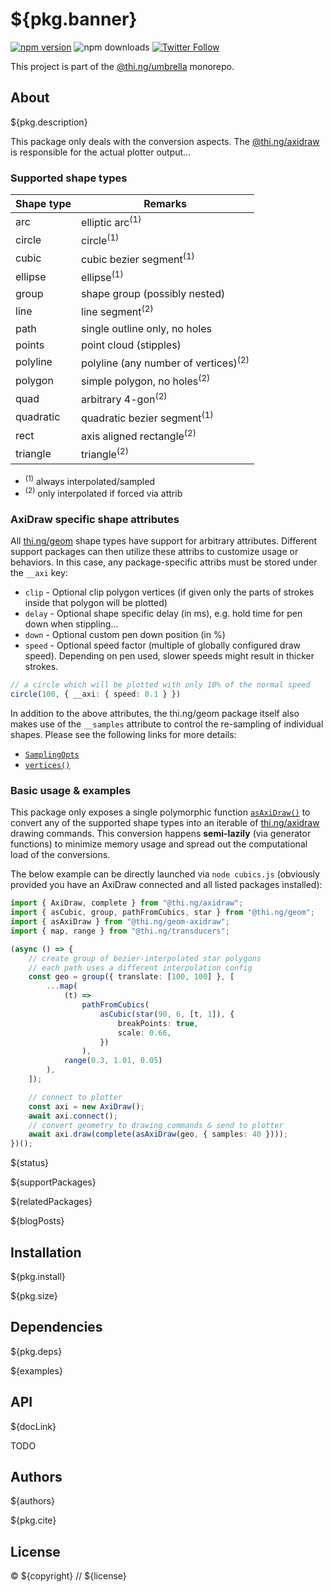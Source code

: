# ${pkg.banner}

[![npm version](https://img.shields.io/npm/v/${pkg.name}.svg)](https://www.npmjs.com/package/${pkg.name})
![npm downloads](https://img.shields.io/npm/dm/${pkg.name}.svg)
[![Twitter Follow](https://img.shields.io/twitter/follow/thing_umbrella.svg?style=flat-square&label=twitter)](https://twitter.com/thing_umbrella)

This project is part of the
[@thi.ng/umbrella](https://github.com/thi-ng/umbrella/) monorepo.

<!-- TOC -->

## About

${pkg.description}

This package only deals with the conversion aspects. The
[@thi.ng/axidraw](https://github.com/thi-ng/umbrella/blob/develop/packages/axidraw)
is responsible for the actual plotter output...

### Supported shape types

| Shape type | Remarks                                         |
|------------|-------------------------------------------------|
| arc        | elliptic arc<sup>(1)</sup>                      |
| circle     | circle<sup>(1)</sup>                            |
| cubic      | cubic bezier segment<sup>(1)</sup>              |
| ellipse    | ellipse<sup>(1)</sup>                           |
| group      | shape group (possibly nested)                   |
| line       | line segment<sup>(2)</sup>                      |
| path       | single outline only, no holes                   |
| points     | point cloud (stipples)                          |
| polyline   | polyline (any number of vertices)<sup>(2)</sup> |
| polygon    | simple polygon, no holes<sup>(2)</sup>          |
| quad       | arbitrary 4-gon<sup>(2)</sup>                   |
| quadratic  | quadratic bezier segment<sup>(1)</sup>          |
| rect       | axis aligned rectangle<sup>(2)</sup>            |
| triangle   | triangle<sup>(2)</sup>                          |

- <sup>(1)</sup> always interpolated/sampled
- <sup>(2)</sup> only interpolated if forced via attrib

### AxiDraw specific shape attributes

All
[thi.ng/geom](https://github.com/thi-ng/umbrella/blob/develop/packages/geom/)
shape types have support for arbitrary attributes. Different support packages
can then utilize these attribs to customize usage or behaviors. In this case,
any package-specific attribs must be stored under the `__axi` key:

- `clip` - Optional clip polygon vertices (if given only the parts of strokes
  inside that polygon will be plotted)
- `delay` - Optional shape specific delay (in ms), e.g. hold time for pen down
  when stippling...
- `down` - Optional custom pen down position (in %)
- `speed` - Optional speed factor (multiple of globally configured draw speed).
  Depending on pen used, slower speeds might result in thicker strokes.

```ts
// a circle which will be plotted with only 10% of the normal speed
circle(100, { __axi: { speed: 0.1 } })
```

In addition to the above attributes, the thi.ng/geom package itself also makes
use of the `__samples` attribute to control the re-sampling of individual
shapes. Please see the following links for more details:

- [`SamplingOpts`](https://docs.thi.ng/umbrella/geom-api/interfaces/SamplingOpts.html)
- [`vertices()`](https://docs.thi.ng/umbrella/geom/functions/vertices.html)

### Basic usage & examples

This package only exposes a single polymorphic function
[`asAxiDraw()`](https://docs.thi.ng/umbrella/geom-axidraw/functions/asAxiDraw.html)
to convert any of the supported shape types into an iterable of
[thi.ng/axidraw](https://github.com/thi-ng/umbrella/blob/develop/packages/axidraw)
drawing commands. This conversion happens **semi-lazily** (via generator
functions) to minimize memory usage and spread out the computational load of the
conversions.

The below example can be directly launched via `node cubics.js` (obviously
provided you have an AxiDraw connected and all listed packages installed):

```ts tangle:export/cubics.ts
import { AxiDraw, complete } from "@thi.ng/axidraw";
import { asCubic, group, pathFromCubics, star } from "@thi.ng/geom";
import { asAxiDraw } from "@thi.ng/geom-axidraw";
import { map, range } from "@thi.ng/transducers";

(async () => {
	// create group of bezier-interpolated star polygons
	// each path uses a different interpolation config
	const geo = group({ translate: [100, 100] }, [
		...map(
			(t) =>
				pathFromCubics(
					asCubic(star(90, 6, [t, 1]), {
						breakPoints: true,
						scale: 0.66,
					})
				),
			range(0.3, 1.01, 0.05)
		),
	]);

	// connect to plotter
	const axi = new AxiDraw();
	await axi.connect();
	// convert geometry to drawing commands & send to plotter
	await axi.draw(complete(asAxiDraw(geo, { samples: 40 })));
})();
```

${status}

${supportPackages}

${relatedPackages}

${blogPosts}

## Installation

${pkg.install}

${pkg.size}

## Dependencies

${pkg.deps}

${examples}

## API

${docLink}

TODO

## Authors

${authors}

${pkg.cite}

## License

&copy; ${copyright} // ${license}
